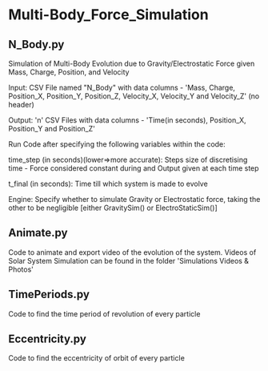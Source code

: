 # Multi-Body_Force_Simulation

## N_Body.py

Simulation of Multi-Body Evolution due to Gravity/Electrostatic Force given Mass, Charge, Position, and Velocity


Input: CSV File named "N_Body" with data columns - 'Mass, Charge, Position_X, Position_Y, Position_Z, Velocity_X, Velocity_Y and Velocity_Z' (no header)

Output: 'n' CSV Files with data columns - 'Time(in seconds), Position_X, Position_Y and Position_Z'


Run Code after specifying the following variables within the code:

time_step (in seconds)(lower=>more accurate): Steps size of discretising time - Force considered constant during and Output given at each time step

t_final (in seconds): Time till which system is made to evolve

Engine: Specify whether to simulate Gravity or Electrostatic force, taking the other to be negligible [either GravitySim() or ElectroStaticSim()]


## Animate.py

Code to animate and export video of the evolution of the system. Videos of Solar System Simulation can be found in the folder 'Simulations Videos & Photos'


## TimePeriods.py
Code to find the time period of revolution of every particle

## Eccentricity.py
Code to find the eccentricity of orbit of every particle
